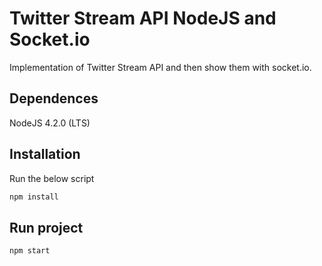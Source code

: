 # Twitter Stream API NodeJS and Socket.io

Implementation of Twitter Stream API and then show them with socket.io.

## Dependences
NodeJS 4.2.0 (LTS)

## Installation
Run the below script
```javascript
npm install
```

## Run project
```javascript
npm start
```
